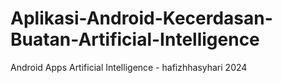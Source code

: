 # Aplikasi-Android-Kecerdasan-Buatan-Artificial-Intelligence
Android Apps Artificial Intelligence - hafizhhasyhari 2024

